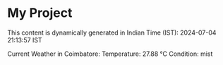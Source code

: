 # My Project

This content is dynamically generated in Indian Time (IST): 2024-07-04 21:13:57 IST


Current Weather in Coimbatore:
Temperature: 27.88 °C
Condition: mist
